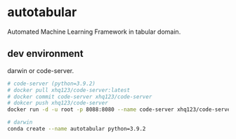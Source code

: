 # autotabular
Automated Machine Learning Framework in tabular domain.

## dev environment
darwin or code-server.

```sh
# code-server (python=3.9.2)
# docker pull xhq123/code-server:latest
# docker commit code-server xhq123/code-server
# dokcer push xhq123/code-server
docker run -d -u root -p 8088:8080 --name code-server xhq123/code-server

# darwin
conda create --name autotabular python=3.9.2
```
